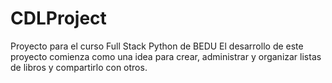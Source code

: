 # CDLProject
Proyecto para el curso Full Stack Python de BEDU
El desarrollo de este proyecto comienza como una idea para crear, administrar y organizar listas de libros y compartirlo con otros. 
